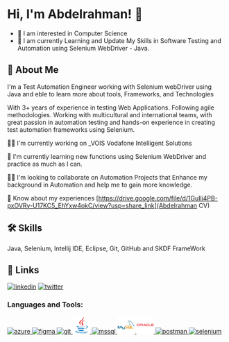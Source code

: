 
# Hi, I'm Abdelrahman! 👋
- 👀 I am interested in Computer Science
- 🌱 I am currently Learning and Update My Skills in Software Testing and Automation using Selenium WebDriver - Java.

## 🚀 About Me
I'm a Test Automation Engineer working with Selenium webDriver using Java and eble to learn more about tools, Frameworks, and Technologies

With 3+ years of experience in testing Web Applications. Following agile methodologies. Working with multicultural and international teams, with great passion in automation testing and hands-on experience in creating test automation frameworks using Selenium.

👩‍💻 I'm currently working on _VOIS Vodafone Intelligent Solutions

🧠 I'm currently learning new functions using Selenium WebDriver and practice as much as I can.

👯‍♀️ I'm looking to collaborate on Automation Projects that Enhance my background in Automation and help me to gain more knowledge.

📄 Know about my experiences [https://drive.google.com/file/d/1GuIli4PB-pxOVRy-U17KC5_EhYxw4okC/view?usp=share_link](Abdelrahman CV)

## 🛠 Skills
Java, Selenium, Intellij IDE, Eclipse, Git, GitHub and SKDF FrameWork


## 🔗 Links
[![linkedin](https://img.shields.io/badge/linkedin-0A66C2?style=for-the-badge&logo=linkedin&logoColor=white)](https://www.linkedin.com/in/qcabdo/)
[![twitter](https://img.shields.io/badge/twitter-1DA1F2?style=for-the-badge&logo=twitter&logoColor=white)](https://twitter.com/abdelrahmann45)

<h3 align="left">Languages and Tools:</h3>
<p align="left"> <a href="https://azure.microsoft.com/en-in/" target="_blank" rel="noreferrer"> <img src="https://www.vectorlogo.zone/logos/microsoft_azure/microsoft_azure-icon.svg" alt="azure" width="40" height="40"/> </a> <a href="https://www.figma.com/" target="_blank" rel="noreferrer"> <img src="https://www.vectorlogo.zone/logos/figma/figma-icon.svg" alt="figma" width="40" height="40"/> </a> <a href="https://git-scm.com/" target="_blank" rel="noreferrer"> <img src="https://www.vectorlogo.zone/logos/git-scm/git-scm-icon.svg" alt="git" width="40" height="40"/> </a> <a href="https://www.java.com" target="_blank" rel="noreferrer"> <img src="https://raw.githubusercontent.com/devicons/devicon/master/icons/java/java-original.svg" alt="java" width="40" height="40"/> </a> <a href="https://www.microsoft.com/en-us/sql-server" target="_blank" rel="noreferrer"> <img src="https://www.svgrepo.com/show/303229/microsoft-sql-server-logo.svg" alt="mssql" width="40" height="40"/> </a> <a href="https://www.mysql.com/" target="_blank" rel="noreferrer"> <img src="https://raw.githubusercontent.com/devicons/devicon/master/icons/mysql/mysql-original-wordmark.svg" alt="mysql" width="40" height="40"/> </a> <a href="https://www.oracle.com/" target="_blank" rel="noreferrer"> <img src="https://raw.githubusercontent.com/devicons/devicon/master/icons/oracle/oracle-original.svg" alt="oracle" width="40" height="40"/> </a> <a href="https://postman.com" target="_blank" rel="noreferrer"> <img src="https://www.vectorlogo.zone/logos/getpostman/getpostman-icon.svg" alt="postman" width="40" height="40"/> </a> <a href="https://www.selenium.dev" target="_blank" rel="noreferrer"> <img src="https://raw.githubusercontent.com/detain/svg-logos/780f25886640cef088af994181646db2f6b1a3f8/svg/selenium-logo.svg" alt="selenium" width="40" height="40"/> </a> </p>
